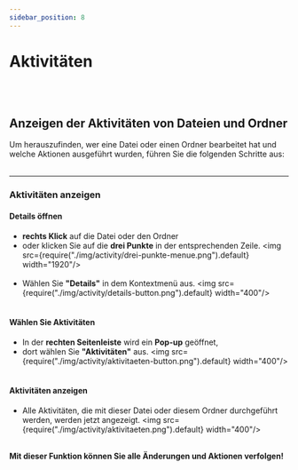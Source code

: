 ```yaml
---
sidebar_position: 8
---
```


# Aktivitäten
<br/><br/>

## Anzeigen der Aktivitäten von Dateien und Ordner
Um herauszufinden, wer eine Datei oder einen Ordner bearbeitet hat und welche Aktionen ausgeführt wurden, führen Sie die folgenden Schritte aus: 
<br/><br/> 

--- 

### Aktivitäten anzeigen 

#### Details öffnen
- **rechts Klick** auf die Datei oder den Ordner 
- oder klicken Sie auf die **drei Punkte** in der entsprechenden Zeile. 
<img src={require("./img/activity/drei-punkte-menue.png").default} width="1920"/>
<br/><br/> 
- Wählen Sie **"Details"** in dem Kontextmenü aus. 
<img src={require("./img/activity/details-button.png").default} width="400"/>
<br/><br/> 

#### Wählen Sie Aktivitäten 
- In der **rechten Seitenleiste** wird ein **Pop-up** geöffnet,  
- dort wählen Sie **"Aktivitäten"** aus.
<img src={require("./img/activity/aktivitaeten-button.png").default} width="400"/>
<br/><br/>

#### Aktivitäten anzeigen
- Alle Aktivitäten, die mit dieser Datei oder diesem Ordner durchgeführt werden, werden jetzt angezeigt. 
<img src={require("./img/activity/aktivitaeten.png").default} width="400"/> 
<br/><br/> 

**Mit dieser Funktion können Sie alle Änderungen und Aktionen verfolgen!**